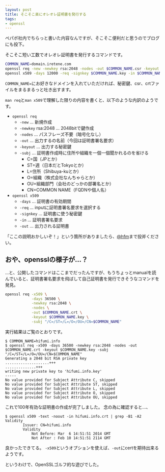 ```yaml
---
layout: post
title: そこそこ楽にオレオレ証明書を発行する
tags:
- openssl
---
```

ペパボ社内でちらっと書いた内容なんですが、そこそこ便利だと思うのでブログにも投下。

そこそこ短い工数でオレオレ証明書を発行するコマンドです。

```sh
COMMON_NAME=domain.iretene.com
openssl req -new -newkey rsa:2048 -nodes -out $COMMON_NAME.csr -keyout $COMMON_NAME.key -subj "/C=/ST=/L=/O=/OU=/CN=$COMMON_NAME"
openssl x509 -days 12000 -req -signkey $COMMON_NAME.key -in $COMMON_NAME.csr -out $COMMON_NAME.crt
```

`COMMON_NAME=`にお好きなドメインを入れていただければ、秘密鍵、csr、crtファイルをまるまるっと吐き出すます。

`man req`と`man x509`で理解した限りの内容を書くと、以下のような内訳のようです。

 * `openssl req`
   * `-new` ... 新規作成
   * `-newkey` rsa:2048 ... 2048bitで鍵作成
   * `-nodes` ... パスフレーズ不要（暗号化なし）
   * `-out` ... 出力するの名前（今回は証明書署名要求）
   * `-keyout` ... 出力する秘密鍵
   * `-subj` ... 証明書作成時に住所や組織を一個一個聞かれるのを省ける
     * C=国（JPとか）
     * ST=週（日本だとTokyoとか）
     * L=住所（Shibuya-kuとか）
     * O=組織（株式会社なんちゃらとか）
     * OU=組織部門（会社のどっかの部署名とか）
     * CN=COMMON NAME（FQDNや個人名）
 * `openssl x509`
   * `-days` ... 証明書の有効期間
   * `-req` ... inputに証明書署名要求を選択する
   * `-signkey` ... 証明書に使う秘密鍵
   * `-in` ... 証明書署名要求
   * `-out` ... 出力される証明書

「ここの説明おかしいぞ！」という箇所がありましたら、[@hfm](https://twitter.com/hfm)まで投斧ください。

## おや、opensslの様子が…？

…と、公開したコマンドはここまでだったんですが、もうちょっとmanualを読んでいると、証明書署名要求を飛ばして自己証明書を発行できそうなコマンドを発見。

```sh
openssl req -x509 \
            -days 36500 \
            -newkey rsa:2048 \
            -nodes \
            -out $COMMON_NAME.crt \
            -keyout $COMMON_NAME.key \
            -subj "/C=/ST=/L=/O=/OU=/CN=$COMMON_NAME"
```

実行結果はご覧のとおりです。

```console
$ COMMON_NAME=hifumi.info
$ openssl req -x509 -days 36500 -newkey rsa:2048 -nodes -out $COMMON_NAME.crt -keyout $COMMON_NAME.key -subj "/C=/ST=/L=/O=/OU=/CN=$COMMON_NAME"
Generating a 2048 bit RSA private key
....................+++
..............+++
writing new private key to 'hifumi.info.key'
-----
No value provided for Subject Attribute C, skipped
No value provided for Subject Attribute ST, skipped
No value provided for Subject Attribute L, skipped
No value provided for Subject Attribute O, skipped
No value provided for Subject Attribute OU, skipped
```

これで100年有効な証明書の作成が完了しました。
念の為に確認すると…、

```console
$ openssl x509 -text -noout -in hifumi.info.crt | grep -B1 -A2 Validity
        Issuer: CN=hifumi.info
        Validity
            Not Before: Mar  6 14:51:51 2014 GMT
            Not After : Feb 10 14:51:51 2114 GMT
```

良かったできてる。
`-x509`というオプションを使えば、`-out`にcertを期待出来るようです。

というわけで、OpenSSLゴルフ的な遊びでした。

